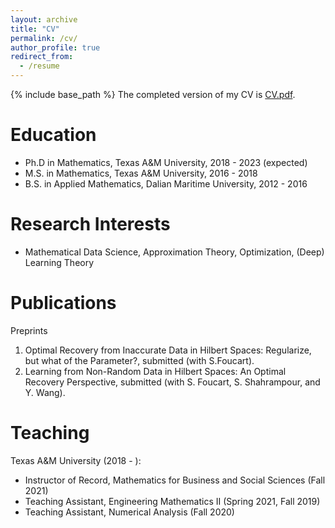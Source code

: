 ```yaml
---
layout: archive
title: "CV"
permalink: /cv/
author_profile: true
redirect_from:
  - /resume
---
```


{% include base_path %}
The completed version of my CV is <a href="https://github.com/liaochunyang/liaochunyang.github.io/blob/gh-pages/cv.pdf" target="_blank">CV.pdf</a>.

Education
=====
* Ph.D in Mathematics, Texas A&M University, 2018 - 2023 (expected)
* M.S. in Mathematics, Texas A&M University, 2016 - 2018
* B.S. in Applied Mathematics, Dalian Maritime University, 2012 - 2016

Research Interests
=====
* Mathematical Data Science, Approximation Theory, Optimization, (Deep) Learning Theory

Publications
=====
Preprints
1. Optimal Recovery from Inaccurate Data in Hilbert Spaces: Regularize, but what of the Parameter?, submitted  (with S.Foucart).
2. Learning from Non-Random Data in Hilbert Spaces: An Optimal Recovery Perspective, submitted (with S. Foucart, S. Shahrampour, and Y. Wang).
  
Teaching
======
Texas A&M University (2018 - ):
* Instructor of Record, Mathematics for Business and Social Sciences (Fall 2021)
* Teaching Assistant, Engineering Mathematics II (Spring 2021, Fall 2019)
* Teaching Assistant, Numerical Analysis (Fall 2020)
